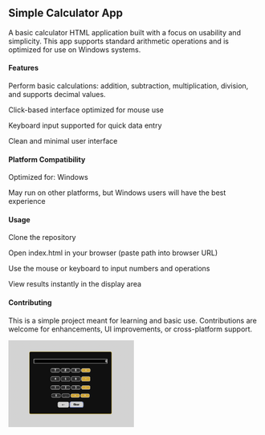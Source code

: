 <h2>Simple Calculator App</h2>

A basic calculator HTML application built with a focus on usability and simplicity. This app supports standard arithmetic operations and is optimized for use on Windows systems.

<h4>Features</h4>

Perform basic calculations: addition, subtraction, multiplication, division, and supports decimal values.

Click-based interface optimized for mouse use

Keyboard input supported for quick data entry

Clean and minimal user interface

<h4>Platform Compatibility</h4>

Optimized for: Windows

May run on other platforms, but Windows users will have the best experience

<h4>Usage</h4>

Clone the repository

Open index.html in your browser (paste path into browser URL)

Use the mouse or keyboard to input numbers and operations

View results instantly in the display area

<h4>Contributing</h4>

This is a simple project meant for learning and basic use. Contributions are welcome for enhancements, UI improvements, or cross-platform support.

<img src='screenshot.png' width='250'/>

